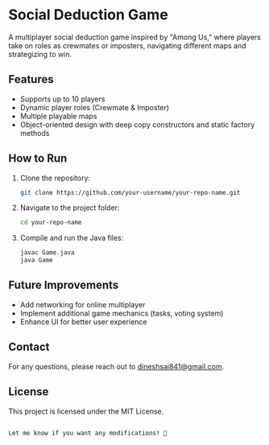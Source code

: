 # Social Deduction Game

A multiplayer social deduction game inspired by "Among Us," where players take on roles as crewmates or imposters, navigating different maps and strategizing to win.

## Features
- Supports up to 10 players
- Dynamic player roles (Crewmate & Imposter)
- Multiple playable maps
- Object-oriented design with deep copy constructors and static factory methods

## How to Run
1. Clone the repository:
   ```sh
   git clone https://github.com/your-username/your-repo-name.git
   ```
2. Navigate to the project folder:
   ```sh
   cd your-repo-name
   ```
3. Compile and run the Java files:
   ```sh
   javac Game.java
   java Game
   ```

## Future Improvements
- Add networking for online multiplayer
- Implement additional game mechanics (tasks, voting system)
- Enhance UI for better user experience

## Contact
For any questions, please reach out to dineshsai841@gmail.com.

## License
This project is licensed under the MIT License.
```

Let me know if you want any modifications! 🚀
